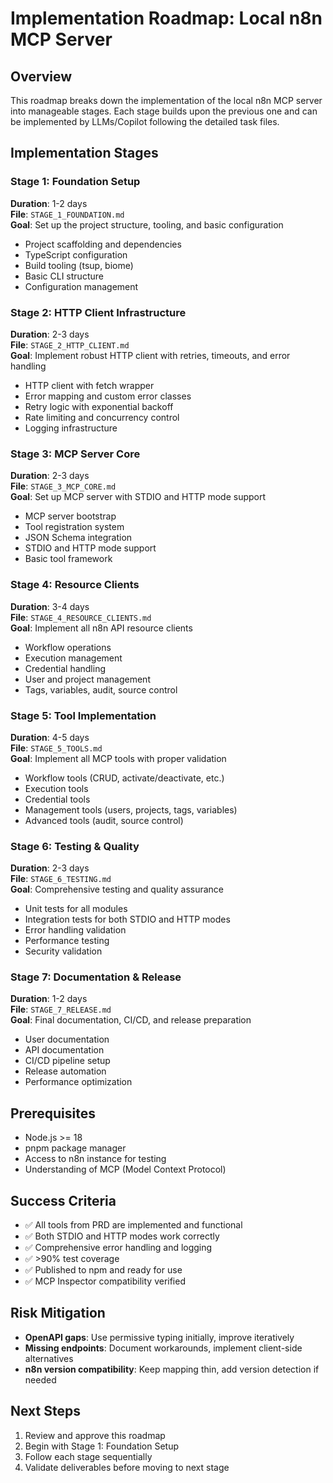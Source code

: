 # Implementation Roadmap: Local n8n MCP Server

## Overview
This roadmap breaks down the implementation of the local n8n MCP server into manageable stages. Each stage builds upon the previous one and can be implemented by LLMs/Copilot following the detailed task files.

## Implementation Stages

### Stage 1: Foundation Setup
**Duration**: 1-2 days  
**File**: `STAGE_1_FOUNDATION.md`  
**Goal**: Set up the project structure, tooling, and basic configuration

- Project scaffolding and dependencies
- TypeScript configuration
- Build tooling (tsup, biome)
- Basic CLI structure
- Configuration management

### Stage 2: HTTP Client Infrastructure  
**Duration**: 2-3 days  
**File**: `STAGE_2_HTTP_CLIENT.md`  
**Goal**: Implement robust HTTP client with retries, timeouts, and error handling

- HTTP client with fetch wrapper
- Error mapping and custom error classes
- Retry logic with exponential backoff
- Rate limiting and concurrency control
- Logging infrastructure

### Stage 3: MCP Server Core
**Duration**: 2-3 days  
**File**: `STAGE_3_MCP_CORE.md`  
**Goal**: Set up MCP server with STDIO and HTTP mode support

- MCP server bootstrap
- Tool registration system
- JSON Schema integration
- STDIO and HTTP mode support
- Basic tool framework

### Stage 4: Resource Clients
**Duration**: 3-4 days  
**File**: `STAGE_4_RESOURCE_CLIENTS.md`  
**Goal**: Implement all n8n API resource clients

- Workflow operations
- Execution management
- Credential handling
- User and project management
- Tags, variables, audit, source control

### Stage 5: Tool Implementation
**Duration**: 4-5 days  
**File**: `STAGE_5_TOOLS.md`  
**Goal**: Implement all MCP tools with proper validation

- Workflow tools (CRUD, activate/deactivate, etc.)
- Execution tools
- Credential tools
- Management tools (users, projects, tags, variables)
- Advanced tools (audit, source control)

### Stage 6: Testing & Quality
**Duration**: 2-3 days  
**File**: `STAGE_6_TESTING.md`  
**Goal**: Comprehensive testing and quality assurance

- Unit tests for all modules
- Integration tests for both STDIO and HTTP modes
- Error handling validation
- Performance testing
- Security validation

### Stage 7: Documentation & Release
**Duration**: 1-2 days  
**File**: `STAGE_7_RELEASE.md`  
**Goal**: Final documentation, CI/CD, and release preparation

- User documentation
- API documentation
- CI/CD pipeline setup
- Release automation
- Performance optimization

## Prerequisites
- Node.js >= 18
- pnpm package manager
- Access to n8n instance for testing
- Understanding of MCP (Model Context Protocol)

## Success Criteria
- ✅ All tools from PRD are implemented and functional
- ✅ Both STDIO and HTTP modes work correctly
- ✅ Comprehensive error handling and logging
- ✅ >90% test coverage
- ✅ Published to npm and ready for use
- ✅ MCP Inspector compatibility verified

## Risk Mitigation
- **OpenAPI gaps**: Use permissive typing initially, improve iteratively
- **Missing endpoints**: Document workarounds, implement client-side alternatives
- **n8n version compatibility**: Keep mapping thin, add version detection if needed

## Next Steps
1. Review and approve this roadmap
2. Begin with Stage 1: Foundation Setup
3. Follow each stage sequentially
4. Validate deliverables before moving to next stage

